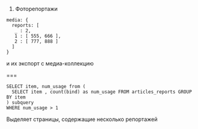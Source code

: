 1. Фоторепортажи

```
media: {
  reports: [ 
   _ : 2, 
   1 : [ 555, 666 ],
   2 : [ 777, 888 ]
  ]
}
```
и их экспорт с медиа-коллекцию

===
```
SELECT item, num_usage from (
  SELECT item , count(bind) as num_usage FROM articles_reports GROUP BY item
) subquery
WHERE num_usage > 1
```

Выделяет страницы, содержащие несколько репортажей
